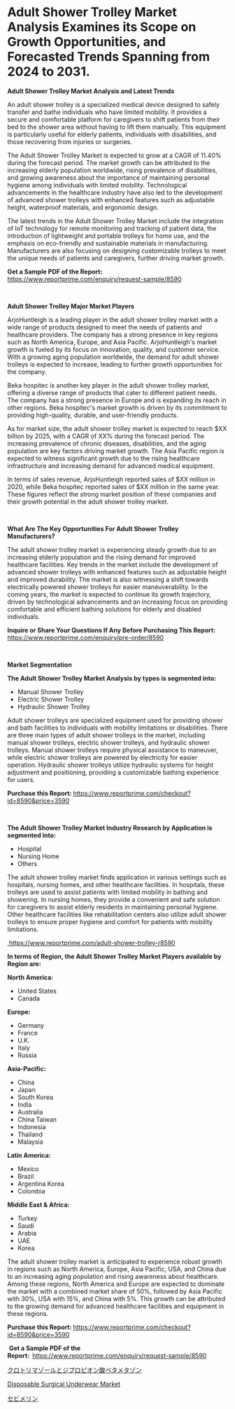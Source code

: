 <p><h1>Adult Shower Trolley Market Analysis Examines its Scope on Growth Opportunities, and Forecasted Trends Spanning from 2024 to 2031.</h1></p><p><strong>Adult Shower Trolley Market Analysis and Latest Trends</strong></p>
<p><p>An adult shower trolley is a specialized medical device designed to safely transfer and bathe individuals who have limited mobility. It provides a secure and comfortable platform for caregivers to shift patients from their bed to the shower area without having to lift them manually. This equipment is particularly useful for elderly patients, individuals with disabilities, and those recovering from injuries or surgeries.</p><p>The Adult Shower Trolley Market is expected to grow at a CAGR of 11.40% during the forecast period. The market growth can be attributed to the increasing elderly population worldwide, rising prevalence of disabilities, and growing awareness about the importance of maintaining personal hygiene among individuals with limited mobility. Technological advancements in the healthcare industry have also led to the development of advanced shower trolleys with enhanced features such as adjustable height, waterproof materials, and ergonomic design.</p><p>The latest trends in the Adult Shower Trolley Market include the integration of IoT technology for remote monitoring and tracking of patient data, the introduction of lightweight and portable trolleys for home use, and the emphasis on eco-friendly and sustainable materials in manufacturing. Manufacturers are also focusing on designing customizable trolleys to meet the unique needs of patients and caregivers, further driving market growth.</p></p>
<p><strong>Get a Sample PDF of the Report:&nbsp;</strong> <a href="https://www.reportprime.com/enquiry/request-sample/8590">https://www.reportprime.com/enquiry/request-sample/8590</a></p>
<p>&nbsp;</p>
<p><strong>Adult Shower Trolley Major Market Players</strong></p>
<p><p>ArjoHuntleigh is a leading player in the adult shower trolley market with a wide range of products designed to meet the needs of patients and healthcare providers. The company has a strong presence in key regions such as North America, Europe, and Asia Pacific. ArjoHuntleigh's market growth is fueled by its focus on innovation, quality, and customer service. With a growing aging population worldwide, the demand for adult shower trolleys is expected to increase, leading to further growth opportunities for the company.</p><p>Beka hospitec is another key player in the adult shower trolley market, offering a diverse range of products that cater to different patient needs. The company has a strong presence in Europe and is expanding its reach in other regions. Beka hospitec's market growth is driven by its commitment to providing high-quality, durable, and user-friendly products.</p><p>As for market size, the adult shower trolley market is expected to reach $XX billion by 2025, with a CAGR of XX% during the forecast period. The increasing prevalence of chronic diseases, disabilities, and the aging population are key factors driving market growth. The Asia Pacific region is expected to witness significant growth due to the rising healthcare infrastructure and increasing demand for advanced medical equipment.</p><p>In terms of sales revenue, ArjoHuntleigh reported sales of $XX million in 2020, while Beka hospitec reported sales of $XX million in the same year. These figures reflect the strong market position of these companies and their growth potential in the adult shower trolley market.</p></p>
<p>&nbsp;</p>
<p><strong>What Are The Key Opportunities For Adult Shower Trolley Manufacturers?</strong></p>
<p><p>The adult shower trolley market is experiencing steady growth due to an increasing elderly population and the rising demand for improved healthcare facilities. Key trends in the market include the development of advanced shower trolleys with enhanced features such as adjustable height and improved durability. The market is also witnessing a shift towards electrically powered shower trolleys for easier maneuverability. In the coming years, the market is expected to continue its growth trajectory, driven by technological advancements and an increasing focus on providing comfortable and efficient bathing solutions for elderly and disabled individuals.</p></p>
<p><strong>Inquire or Share Your Questions If Any Before Purchasing This Report:</strong> <a href="https://www.reportprime.com/enquiry/pre-order/8590">https://www.reportprime.com/enquiry/pre-order/8590</a></p>
<p>&nbsp;</p>
<p><strong>Market Segmentation</strong></p>
<p><strong>The Adult Shower Trolley Market Analysis by types is segmented into:</strong></p>
<p><ul><li>Manual Shower Trolley</li><li>Electric Shower Trolley</li><li>Hydraulic Shower Trolley</li></ul></p>
<p><p>Adult shower trolleys are specialized equipment used for providing shower and bath facilities to individuals with mobility limitations or disabilities. There are three main types of adult shower trolleys in the market, including manual shower trolleys, electric shower trolleys, and hydraulic shower trolleys. Manual shower trolleys require physical assistance to maneuver, while electric shower trolleys are powered by electricity for easier operation. Hydraulic shower trolleys utilize hydraulic systems for height adjustment and positioning, providing a customizable bathing experience for users.</p></p>
<p><strong>Purchase this Report:&nbsp;</strong><a href="https://www.reportprime.com/checkout?id=8590&price=3590">https://www.reportprime.com/checkout?id=8590&price=3590</a></p>
<p>&nbsp;</p>
<p><strong>The Adult Shower Trolley Market Industry Research by Application is segmented into:</strong></p>
<p><ul><li>Hospital</li><li>Nursing Home</li><li>Others</li></ul></p>
<p><p>The adult shower trolley market finds application in various settings such as hospitals, nursing homes, and other healthcare facilities. In hospitals, these trolleys are used to assist patients with limited mobility in bathing and showering. In nursing homes, they provide a convenient and safe solution for caregivers to assist elderly residents in maintaining personal hygiene. Other healthcare facilities like rehabilitation centers also utilize adult shower trolleys to ensure proper hygiene and comfort for patients with mobility limitations.</p></p>
<p><a href="https://www.reportprime.com/adult-shower-trolley-r8590">&nbsp;https://www.reportprime.com/adult-shower-trolley-r8590</a></p>
<p><strong>In terms of Region, the Adult Shower Trolley Market Players available by Region are:</strong></p>
<p>
    <p> <strong> North America: </strong>
        <ul>
            <li>United States</li>
            <li>Canada</li>
        </ul>
        </p> 
    <p> <strong> Europe: </strong>
        <ul>
            <li>Germany</li>
            <li>France</li>
            <li>U.K.</li>
            <li>Italy</li>
            <li>Russia</li>
        </ul>
        </p> 
    <p> <strong> Asia-Pacific: </strong>
        <ul>
            <li>China</li>
            <li>Japan</li>
            <li>South Korea</li>
            <li>India</li>
            <li>Australia</li>
            <li>China Taiwan</li>
            <li>Indonesia</li>
            <li>Thailand</li>
            <li>Malaysia</li>
        </ul>
        </p> 
    <p> <strong> Latin America: </strong>
        <ul>
            <li>Mexico</li>
            <li>Brazil</li>
            <li>Argentina Korea</li>
            <li>Colombia</li>
        </ul>
        </p> 
    <p> <strong> Middle East & Africa: </strong>
        <ul>
            <li>Turkey</li>
            <li>Saudi</li>
            <li>Arabia</li>
            <li>UAE</li>
            <li>Korea</li>
        </ul>
    </p>
    </p>
<p><p>The adult shower trolley market is anticipated to experience robust growth in regions such as North America, Europe, Asia Pacific, USA, and China due to an increasing aging population and rising awareness about healthcare. Among these regions, North America and Europe are expected to dominate the market with a combined market share of 50%, followed by Asia Pacific with 30%, USA with 15%, and China with 5%. This growth can be attributed to the growing demand for advanced healthcare facilities and equipment in these regions.</p></p>
<p><strong>Purchase this Report: </strong><a href="https://www.reportprime.com/checkout?id=8590&price=3590">https://www.reportprime.com/checkout?id=8590&price=3590</a></p>
<p>&nbsp;<strong>Get a Sample PDF of the Report:&nbsp;&nbsp;</strong><a href="https://www.reportprime.com/enquiry/request-sample/8590">https://www.reportprime.com/enquiry/request-sample/8590</a></p>
<p><strong></strong></p>
<p><p><a href="https://github.com/KaydenJohns1964/Market-Research-Report-List-1/blob/main/474229623015.md">クロトリマゾールとジプロピオン酸ベタメタゾン</a></p><p><a href="https://github.com/mancsybtousav/Market-Research-Report-List-2/blob/main/disposable-surgical-underwear-market.md">Disposable Surgical Underwear Market</a></p><p><a href="https://github.com/marbadji/Market-Research-Report-List-1/blob/main/814146223014.md">セビメリン</a></p></p>